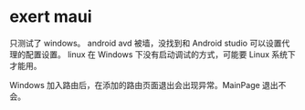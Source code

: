 # exert maui

只测试了 windows。
android avd 被墙，没找到和 Android studio 可以设置代理的配置设置。
linux 在 Windows 下没有启动调试的方式，可能要 Linux 系统下才能用。

Windows 加入路由后，在添加的路由页面退出会出现异常。MainPage 退出不会。
